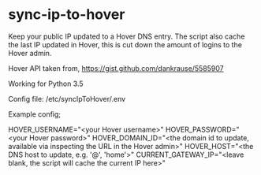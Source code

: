 # sync-ip-to-hover

Keep your public IP updated to a Hover DNS entry. The script also cache the last IP updated in Hover, this is cut down the amount of logins to the Hover admin.

Hover API taken from, https://gist.github.com/dankrause/5585907

Working for Python 3.5

Config file: /etc/syncIpToHover/.env

Example config;

HOVER_USERNAME="\<your Hover username\>"
HOVER_PASSWORD="\<your Hover password\>"
HOVER_DOMAIN_ID="\<the domain id to update, available via inspecting the URL in the Hover admin\>"
HOVER_HOST="\<the DNS host to update, e.g. '@', 'home'\>"
CURRENT_GATEWAY_IP="\<leave blank, the script will cache the current IP here\>"
